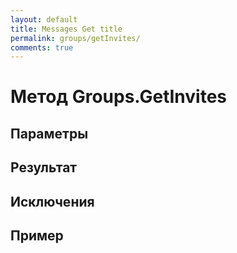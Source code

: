 ```yaml
---
layout: default
title: Messages Get title
permalink: groups/getInvites/
comments: true
---
```


# Метод Groups.GetInvites

## Параметры

## Результат

## Исключения

## Пример
```csharp

```
